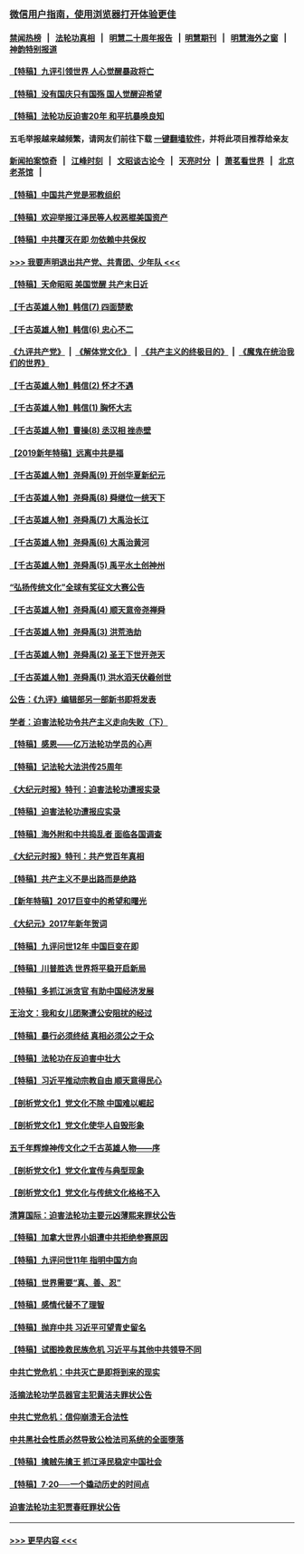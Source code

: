 ### [微信用户指南，使用浏览器打开体验更佳](https://github.com/gfw-breaker/banned-news1/blob/master/indexes/wechat-guide.md?t=0)
#### [禁闻热榜](热点新闻.md?t=0)  &nbsp;&nbsp;|&nbsp;&nbsp; [法轮功真相](https://github.com/gfw-breaker/truth/blob/master/README.md?t=0) &nbsp;&nbsp;|&nbsp;&nbsp; [明慧二十周年报告](https://github.com/gfw-breaker/mh-reports/blob/master/README.md?t=0) &nbsp;&nbsp;|&nbsp;&nbsp;[明慧期刊](https://github.com/gfw-breaker/mh-qikan) &nbsp;&nbsp;|&nbsp;&nbsp; [明慧海外之窗](https://github.com/gfw-breaker/mh-news/blob/master/README.md?t=0) &nbsp;&nbsp;|&nbsp;&nbsp; [神韵特别报道](https://github.com/gfw-breaker/mh-news/blob/master/shenyun.md?t=0)
#### [【特稿】九评引领世界 人心觉醒暴政将亡](../pages/nsc424/n11660496.md?t=02090633) 
#### [【特稿】没有国庆只有国殇 国人觉醒迎希望](../pages/nsc424/n11549354.md?t=02090633) 
#### [【特稿】法轮功反迫害20年 和平抗暴唤良知](../pages/nsc424/n11389135.md?t=02090633) 
#### 五毛举报越来越频繁，请网友们前往下载 [一键翻墙软件](https://github.com/gfw-breaker/ssr-accounts)，并将此项目推荐给亲友
#### [新闻拍案惊奇](https://github.com/gfw-breaker/banned-news1/blob/master/pages/link4.md) &nbsp;&nbsp;|&nbsp;&nbsp; [江峰时刻](https://github.com/gfw-breaker/banned-news1/blob/master/pages/link4.md) &nbsp;&nbsp;|&nbsp;&nbsp; [文昭谈古论今](https://github.com/gfw-breaker/banned-news1/blob/master/pages/link4.md) &nbsp;&nbsp;|&nbsp;&nbsp; [天亮时分](https://github.com/gfw-breaker/banned-news1/blob/master/pages/link4.md) &nbsp;&nbsp;|&nbsp;&nbsp; [萧茗看世界](https://github.com/gfw-breaker/banned-news1/blob/master/pages/link4.md) &nbsp;&nbsp;|&nbsp;&nbsp; [北京老茶馆](https://github.com/gfw-breaker/banned-news1/blob/master/pages/link4.md) &nbsp;&nbsp;|&nbsp;&nbsp; 
#### [【特稿】中国共产党是邪教组织](../pages/nsc424/n11355551.md?t=02090633) 
#### [【特稿】欢迎举报江泽民等人权恶棍美国资产](../pages/nsc424/n11303040.md?t=02090633) 
#### [【特稿】中共覆灭在即 勿依赖中共保权](../pages/nsc424/n11278510.md?t=02090633) 
#### [>>> 我要声明退出共产党、共青团、少年队 <<<](https://github.com/begood0513/goodnews/blob/master/quit/letter.md) 
#### [【特稿】天命昭昭 美国觉醒 共产末日近](../pages/nsc424/n11150259.md?t=02090633) 
#### [【千古英雄人物】韩信(7) 四面楚歌](../pages/nsc424/n7552608.md?t=02090633) 
#### [【千古英雄人物】韩信(6) 忠心不二](../pages/nsc424/n7552572.md?t=02090633) 
#### [《九评共产党》](https://github.com/begood0513/9ping.md/blob/master/README.md) &nbsp;|&nbsp; [《解体党文化》](../../../../jtdwh.md/blob/master/README.md)  &nbsp;|&nbsp; [《共产主义的终极目的》](../../../../gczydzjmd.md/blob/master/README.md) &nbsp;|&nbsp; [《魔鬼在统治我们的世界》](../../../../mgztzwmdsj.md/blob/master/README.md) 
#### [【千古英雄人物】韩信(2) 怀才不遇](../pages/nsc424/n7547691.md?t=02090633) 
#### [【千古英雄人物】韩信(1) 胸怀大志](../pages/nsc424/n7544501.md?t=02090633) 
#### [【千古英雄人物】曹操(8) 丞汉相 挫赤壁](../pages/nsc424/n7662490.md?t=02090633) 
#### [【2019新年特稿】远离中共是福](../pages/nsc424/n10942748.md?t=02090633) 
#### [【千古英雄人物】尧舜禹(9) 开创华夏新纪元](../pages/nsc424/n7519873.md?t=02090633) 
#### [【千古英雄人物】尧舜禹(8) 舜继位一统天下](../pages/nsc424/n7515411.md?t=02090633) 
#### [【千古英雄人物】尧舜禹(7) 大禹治长江](../pages/nsc424/n7475820.md?t=02090633) 
#### [【千古英雄人物】尧舜禹(6) 大禹治黄河](../pages/nsc424/n7475816.md?t=02090633) 
#### [【千古英雄人物】尧舜禹(5) 禹平水土创神州](../pages/nsc424/n7475809.md?t=02090633) 
#### [“弘扬传统文化”全球有奖征文大赛公告](../pages/nsc424/n10889849.md?t=02090633) 
#### [【千古英雄人物】尧舜禹(4) 顺天意帝尧禅舜](../pages/nsc424/n7471624.md?t=02090633) 
#### [【千古英雄人物】尧舜禹(3) 洪荒浩劫](../pages/nsc424/n7471607.md?t=02090633) 
#### [【千古英雄人物】尧舜禹(2) 圣王下世开尧天](../pages/nsc424/n7467643.md?t=02090633) 
#### [【千古英雄人物】尧舜禹(1) 洪水滔天伏羲创世](../pages/nsc424/n7467618.md?t=02090633) 
#### [公告：《九评》编辑部另一部新书即将发表](../pages/nsc424/n10405104.md?t=02090633) 
#### [学者：迫害法轮功令共产主义走向失败（下）](../pages/nsc424/n10009951.md?t=02090633) 
#### [【特稿】感恩——亿万法轮功学员的心声](../pages/nsc424/n9880260.md?t=02090633) 
#### [【特稿】记法轮大法洪传25周年](../pages/nsc424/n9116480.md?t=02090633) 
#### [《大纪元时报》特刊：迫害法轮功遭报实录](../pages/nsc424/n9082916.md?t=02090633) 
#### [【特稿】迫害法轮功遭报应实录](../pages/nsc424/n9055656.md?t=02090633) 
#### [【特稿】海外附和中共捣乱者 面临各国调查](../pages/nsc424/n9047645.md?t=02090633) 
#### [《大纪元时报》特刊：共产党百年真相](../pages/nsc424/n8879818.md?t=02090633) 
#### [【特稿】共产主义不是出路而是绝路](../pages/nsc424/n8792816.md?t=02090633) 
#### [【新年特稿】2017巨变中的希望和曙光](../pages/nsc424/n8655525.md?t=02090633) 
#### [《大纪元》2017年新年贺词](../pages/nsc424/n8651727.md?t=02090633) 
#### [【特稿】九评问世12年 中国巨变在即](../pages/nsc424/n8506053.md?t=02090633) 
#### [【特稿】川普胜选 世界将平稳开启新局](../pages/nsc424/n8482166.md?t=02090633) 
#### [【特稿】多抓江派贪官 有助中国经济发展](../pages/nsc424/n8454769.md?t=02090633) 
#### [王治文：我和女儿团聚遭公安阻扰的经过](../pages/nsc424/n8186638.md?t=02090633) 
#### [【特稿】暴行必须终结‭ ‬真相必须公之于众](../pages/nsc424/n8103572.md?t=02090633) 
#### [【特稿】法轮功在反迫害中壮大](../pages/nsc424/n7915493.md?t=02090633) 
#### [【特稿】习近平推动宗教自由 顺天意得民心](../pages/nsc424/n7782230.md?t=02090633) 
#### [【剖析党文化】党文化不除 中国难以崛起](../pages/nsc424/n7484466.md?t=02090633) 
#### [【剖析党文化】党文化使华人自毁形象](../pages/nsc424/n7480414.md?t=02090633) 
#### [五千年辉煌神传文化之千古英雄人物——序](../pages/nsc424/n7465898.md?t=02090633) 
#### [【剖析党文化】党文化宣传与典型现象](../pages/nsc424/n4667282.md?t=02090633) 
#### [【剖析党文化】党文化与传统文化格格不入](../pages/nsc424/n4665279.md?t=02090633) 
#### [清算国际：迫害法轮功主要元凶薄熙来罪状公告](../pages/nsc424/n4621860.md?t=02090633) 
#### [【特稿】加拿大世界小姐遭中共拒绝参赛原因](../pages/nsc424/n4585305.md?t=02090633) 
#### [【特稿】九评问世11年 指明中国方向](../pages/nsc424/n4578971.md?t=02090633) 
#### [【特稿】世界需要“真、善、忍”](../pages/nsc424/n4577812.md?t=02090633) 
#### [【特稿】感情代替不了理智](../pages/nsc424/n4564327.md?t=02090633) 
#### [【特稿】抛弃中共 习近平可望青史留名](../pages/nsc424/n4549169.md?t=02090633) 
#### [【特稿】试图挽救民族危机 习近平与其他中共领导不同](../pages/nsc424/n4548555.md?t=02090633) 
#### [中共亡党危机：中共灭亡是即将到来的现实](../pages/nsc424/n4547349.md?t=02090633) 
#### [活摘法轮功学员器官主犯黄洁夫罪状公告](../pages/nsc424/n4547015.md?t=02090633) 
#### [中共亡党危机：信仰崩溃无合法性](../pages/nsc424/n4545222.md?t=02090633) 
#### [中共黑社会性质必然导致公检法司系统的全面堕落](../pages/nsc424/n4541854.md?t=02090633) 
#### [【特稿】擒贼先擒王 抓江泽民稳定中国社会](../pages/nsc424/n4530296.md?t=02090633) 
#### [【特稿】7‧20──一个撬动历史的时间点](../pages/nsc424/n4481700.md?t=02090633) 
#### [迫害法轮功主犯贾春旺罪状公告](../pages/nsc424/n4455857.md?t=02090633) 

----
#### [ >>> 更早内容 <<< ](../indexes/nsc424-earlier.md)
